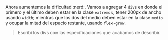Ahora aumentemos la dificultad :nerd:.
Vamos a agregar 4 `divs` en donde el primero y el último deben estar en la clase `extremos`, tener 200px de ancho usando `width`; mientras que los dos del medio deben estar en la clase `medio` y ocupar la mitad del espacio restante, usando `flex-grow`.

> Escribí los divs con las especificaciones que acabamos de describir.
